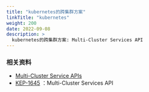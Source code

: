 ```yaml
---
title: "kubernetes的跨集群方案"
linkTitle: "kubernetes"
weight: 200
date: 2022-09-08
description: >
  kubernetes的跨集群方案: Multi-Cluster Services API
---
```




### 相关资料

- [Multi-Cluster Service APIs](https://github.com/kubernetes-sigs/mcs-api)
- [KEP-1645](https://github.com/kubernetes/enhancements/tree/master/keps/sig-multicluster/1645-multi-cluster-services-api) ：Multi-Cluster Services API

